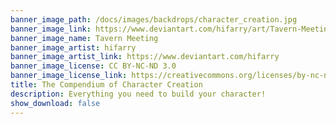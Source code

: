 ```yaml
---
banner_image_path: /docs/images/backdrops/character_creation.jpg
banner_image_link: https://www.deviantart.com/hifarry/art/Tavern-Meeting-742777343
banner_image_name: Tavern Meeting
banner_image_artist: hifarry
banner_image_artist_link: https://www.deviantart.com/hifarry
banner_image_license: CC BY-NC-ND 3.0
banner_image_license_link: https://creativecommons.org/licenses/by-nc-nd/3.0/
title: The Compendium of Character Creation
description: Everything you need to build your character!
show_download: false
---
```

